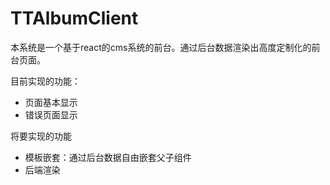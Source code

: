 # TTAlbumClient

本系统是一个基于react的cms系统的前台。通过后台数据渲染出高度定制化的前台页面。

目前实现的功能：
- 页面基本显示
- 错误页面显示

将要实现的功能
- 模板嵌套：通过后台数据自由嵌套父子组件
- 后端渲染